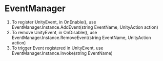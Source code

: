 

# EventManager
1. To register UnityEvent, in OnEnable(), use EventManager.Instance.AddEvent(string EventName, UnityAction action)
2. To remove UnityEvent, in OnDisable(), use EventManager.Instance.RemoveEvent(string EventName, UnityAction action)
3. To trigger Event registered in UnityEvent, use EventManager.Instance.Invoke(string EventName)